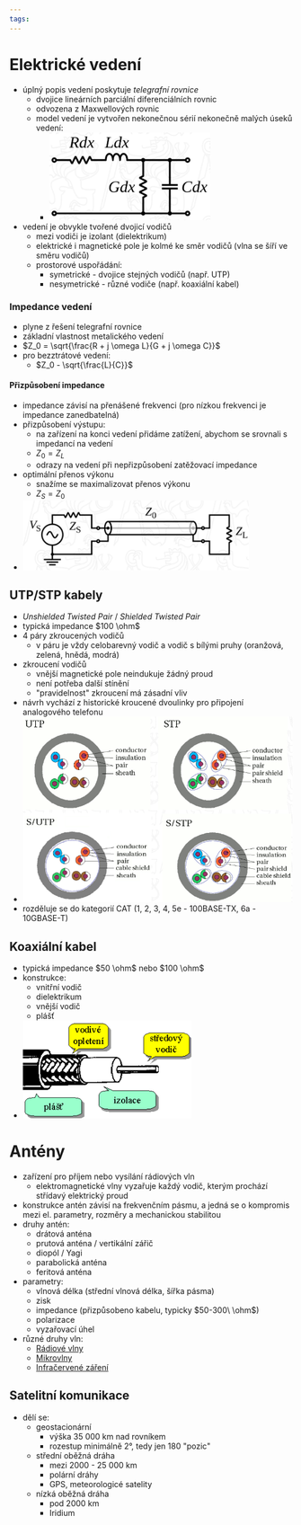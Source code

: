```yaml
---
tags:
---
```


# Elektrické vedení
- úplný popis vedení poskytuje *telegrafní rovnice*
	- dvojice lineárních parciální diferenciálních rovnic
	- odvozena z Maxwellových rovnic
	- model vedení je vytvořen nekonečnou sérií nekonečně malých úseků vedení:
		- ![](Attachments/Pasted%20image%2020231212080948.png)
- vedení je obvykle tvořené dvojicí vodičů
	- mezi vodiči je izolant (dielektrikum)
	- elektrické i magnetické pole je kolmé ke směr vodičů (vlna se šíří ve směru vodičů)
	- prostorové uspořádání:
		- symetrické - dvojice stejných vodičů (např. UTP)
		- nesymetrické - různé vodiče (např. koaxiální kabel)

### Impedance vedení
- plyne z řešení telegrafní rovnice
- základní vlastnost metalického vedení
- $Z_0 = \sqrt{\frac{R + j \omega L}{G + j \omega C}}$
- pro bezztrátové vedení:
	- $Z_0 - \sqrt{\frac{L}{C}}$

#### Přizpůsobení impedance
- impedance závisí na přenášené frekvenci (pro nízkou frekvenci je impedance zanedbatelná)
- přizpůsobení výstupu:
	- na zařízení na konci vedení přidáme zatížení, abychom se srovnali s impedancí na vedení
	- $Z_0 = Z_L$
	- odrazy  na vedení při nepřizpůsobení zatěžovací impedance
- optimální přenos výkonu
	- snažíme se maximalizovat přenos výkonu
	- $Z_S = Z_0$
- ![](Attachments/Pasted%20image%2020231212081722.png)

## UTP/STP kabely
- *Unshielded Twisted Pair* / *Shielded Twisted Pair*
- typická impedance $100 \ohm$
- 4 páry zkroucených vodičů
	- v páru je vždy celobarevný vodič a vodič s bílými pruhy (oranžová, zelená, hnědá, modrá)
- zkroucení vodičů
	- vnější magnetické pole neindukuje žádný proud
	- není potřeba další stínění
	- "pravidelnost" zkroucení má zásadní vliv
- návrh vychází z historické kroucené dvoulinky pro připojení analogového telefonu
- ![](Attachments/Pasted%20image%2020231212082523.png)
- rozděluje se do kategorií CAT (1, 2, 3, 4, 5e - 100BASE-TX, 6a - 10GBASE-T)

## Koaxiální kabel
- typická impedance $50 \ohm$ nebo $100 \ohm$
- konstrukce:
	- vnitřní vodič
	- dielektrikum
	- vnější vodič
	- plášť
- ![](Attachments/Pasted%20image%2020231212082807.png)

# Antény
- zařízení pro příjem nebo vysílání rádiových vln
	- elektromagnetické vlny vyzařuje každý vodič, kterým prochází střídavý elektrický proud
- konstrukce antén závisí na frekvenčním pásmu, a jedná se o kompromis mezi el. parametry, rozměry a mechanickou stabilitou
- druhy antén:
	- drátová anténa
	- prutová anténa / vertikální zářič
	- diopól / Yagi
	- parabolická anténa
	- feritová anténa
- parametry:
	- vlnová délka (střední vlnová délka, šířka pásma)
	- zisk
	- impedance (přizpůsobeno kabelu, typicky $50-300\ \ohm$)
	- polarizace
	- vyzařovací úhel
- různé druhy vln:
	- [Rádiové vlny](BI-TPS/1.%20Světlo,%20optická%20vlákna.md#Rádiové%20vlny)
	- [Mikrovlny](BI-TPS/1.%20Světlo,%20optická%20vlákna.md#Mikrovlny)
	- [Infračervené záření](BI-TPS/1.%20Světlo,%20optická%20vlákna.md#Infračervené%20záření)

## Satelitní komunikace
- dělí se:
	- geostacionární
		- výška 35 000 km nad rovníkem
		- rozestup minimálně 2°, tedy jen 180 "pozic"
	- střední oběžná dráha
		- mezi 2000 - 25 000 km
		- polární dráhy
		- GPS, meteorologicé satelity
	- nízká oběžná dráha
		- pod 2000 km
		- Iridium